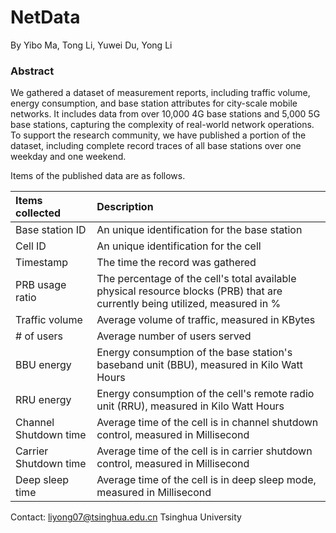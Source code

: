 # NetData
By Yibo Ma, Tong Li, Yuwei Du, Yong Li

### Abstract
We gathered a dataset of measurement reports, including traffic volume, energy consumption, and base station attributes for city-scale mobile networks. It includes data from over 10,000 4G base stations and 5,000 5G base stations, capturing the complexity of real-world network operations. To support the research community, we have published a portion of the dataset, including complete record traces of all base stations over one weekday and one weekend.

Items of the published data are as follows.

| Items collected | Description |
|:-------|:-------|
| Base station ID | An unique identification for the base station |
| Cell ID | An unique identification for the cell |
| Timestamp | The time the record was gathered |
| PRB usage ratio | The percentage of the cell's total available physical resource blocks (PRB) that are currently being utilized, measured in % |
| Traffic volume | Average volume of traffic, measured in KBytes |
| \# of users | Average number of users served |
| BBU energy | Energy consumption of the base station's baseband unit (BBU), measured in Kilo Watt Hours |
| RRU energy | Energy consumption of the cell's remote radio unit (RRU), measured in Kilo Watt Hours |
| Channel Shutdown time | Average time of the cell is in channel shutdown control, measured in Millisecond |
| Carrier Shutdown time | Average time of the cell is in carrier shutdown control, measured in Millisecond |
| Deep sleep time | Average time of the cell is in deep sleep mode, measured in Millisecond |

Contact: liyong07@tsinghua.edu.cn
Tsinghua University
